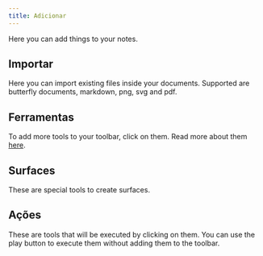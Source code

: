 ```yaml
---
title: Adicionar
---
```


Here you can add things to your notes.

## Importar

Here you can import existing files inside your documents.
Supported are butterfly documents, markdown, png, svg and pdf.

## Ferramentas

To add more tools to your toolbar, click on them.
Read more about them [here](../tools).

## Surfaces

These are special tools to create surfaces.

## Ações

These are tools that will be executed by clicking on them.
You can use the play button to execute them without adding them to the toolbar.
